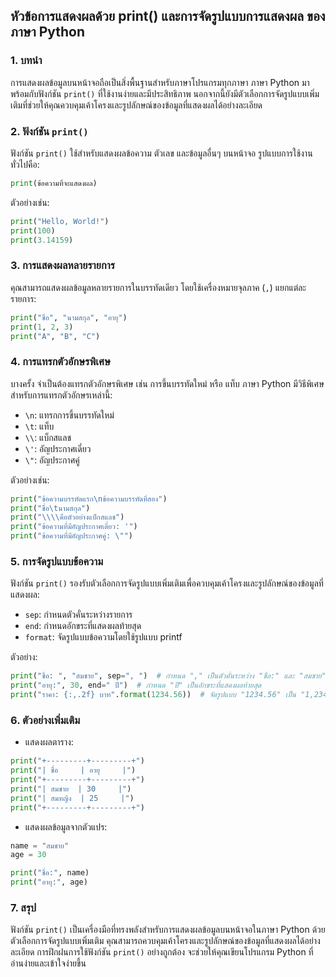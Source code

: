 ## หัวข้อการแสดงผลด้วย print() และการจัดรูปแบบการแสดงผล ของภาษา Python

### 1. บทนำ

การแสดงผลข้อมูลบนหน้าจอถือเป็นสิ่งพื้นฐานสำหรับภาษาโปรแกรมทุกภาษา ภาษา Python มาพร้อมกับฟังก์ชัน `print()` ที่ใช้งานง่ายและมีประสิทธิภาพ นอกจากนี้ยังมีตัวเลือกการจัดรูปแบบเพิ่มเติมที่ช่วยให้คุณควบคุมเค้าโครงและรูปลักษณ์ของข้อมูลที่แสดงผลได้อย่างละเอียด

### 2. ฟังก์ชัน `print()`

ฟังก์ชัน `print()` ใช้สำหรับแสดงผลข้อความ ตัวเลข และข้อมูลอื่นๆ บนหน้าจอ รูปแบบการใช้งานทั่วไปคือ:

```python
print(ข้อความที่จะแสดงผล)
```

ตัวอย่างเช่น:

```python
print("Hello, World!")
print(100)
print(3.14159)
```

### 3. การแสดงผลหลายรายการ

คุณสามารถแสดงผลข้อมูลหลายรายการในบรรทัดเดียว โดยใช้เครื่องหมายจุลภาค (`,`) แยกแต่ละรายการ:

```python
print("ชื่อ", "นามสกุล", "อายุ")
print(1, 2, 3)
print("A", "B", "C")
```

### 4. การแทรกตัวอักษรพิเศษ

บางครั้ง จำเป็นต้องแทรกตัวอักษรพิเศษ เช่น การขึ้นบรรทัดใหม่ หรือ แท็บ ภาษา Python มีวิธีพิเศษสำหรับการแทรกตัวอักษรเหล่านี้:

- `\n`: แทรกการขึ้นบรรทัดใหม่
- `\t`: แท็บ
- `\\`: แบ็กสแลช
- `\'`: อัญประกาศเดี่ยว
- `\"`: อัญประกาศคู่

ตัวอย่างเช่น:

```python
print("ข้อความบรรทัดแรก\nข้อความบรรทัดที่สอง")
print("ชื่อ\tนามสกุล")
print("\\\\คือตัวอย่างแบ็กสแลช")
print("ข้อความที่มีอัญประกาศเดี่ยว: '")
print("ข้อความที่มีอัญประกาศคู่: \"")
```

### 5. การจัดรูปแบบข้อความ

ฟังก์ชัน `print()` รองรับตัวเลือกการจัดรูปแบบเพิ่มเติมเพื่อควบคุมเค้าโครงและรูปลักษณ์ของข้อมูลที่แสดงผล:

- `sep`: กำหนดตัวคั่นระหว่างรายการ
- `end`: กำหนดอักขระที่แสดงผลท้ายสุด
- `format`: จัดรูปแบบข้อความโดยใช้รูปแบบ printf

ตัวอย่าง:

```python
print("ชื่อ: ", "สมชาย", sep=", ")  # กำหนด "," เป็นตัวคั่นระหว่าง "ชื่อ:" และ "สมชาย"
print("อายุ:", 30, end=" ปี")  # กำหนด "ปี" เป็นอักขระที่แสดงผลท้ายสุด
print("ราคา: {:,.2f} บาท".format(1234.56))  # จัดรูปแบบ "1234.56" เป็น "1,234.56 บาท"
```

### 6. ตัวอย่างเพิ่มเติม

- แสดงผลตาราง:

```python
print("+---------+---------+")
print("| ชื่อ     | อายุ     |")
print("+---------+---------+")
print("| สมชาย  | 30     |")
print("| สมหญิง  | 25     |")
print("+---------+---------+")
```

- แสดงผลข้อมูลจากตัวแปร:

```python
name = "สมชาย"
age = 30

print("ชื่อ:", name)
print("อายุ:", age)
```

### 7. สรุป

ฟังก์ชัน `print()` เป็นเครื่องมือที่ทรงพลังสำหรับการแสดงผลข้อมูลบนหน้าจอในภาษา Python ด้วยตัวเลือกการจัดรูปแบบเพิ่มเติม คุณสามารถควบคุมเค้าโครงและรูปลักษณ์ของข้อมูลที่แสดงผลได้อย่างละเอียด การฝึกฝนการใช้ฟังก์ชัน `print()` อย่างถูกต้อง จะช่วยให้คุณเขียนโปรแกรม Python ที่อ่านง่ายและเข้าใจง่ายขึ้น
